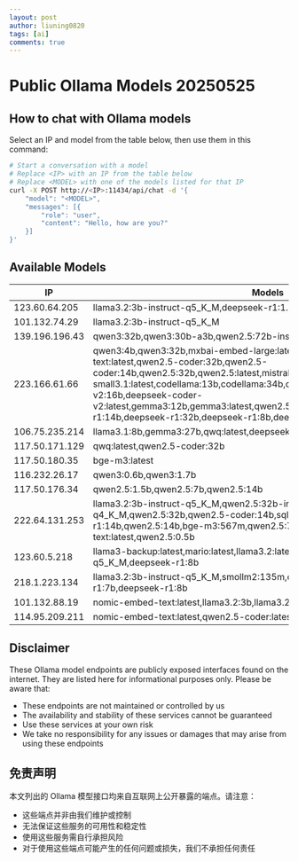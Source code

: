 ```yaml
---
layout: post
author: liuning0820
tags: [ai]
comments: true
---
```


# Public Ollama Models 20250525

## How to chat with Ollama models

Select an IP and model from the table below, then use them in this command:

```bash
# Start a conversation with a model
# Replace <IP> with an IP from the table below
# Replace <MODEL> with one of the models listed for that IP
curl -X POST http://<IP>:11434/api/chat -d '{
    "model": "<MODEL>",
    "messages": [{
        "role": "user",
        "content": "Hello, how are you?"
    }]
}'
```

## Available Models

| IP | Models |
|-----|--------|
| 123.60.64.205 | llama3.2:3b-instruct-q5_K_M,deepseek-r1:1.5b |
| 101.132.74.29 | llama3.2:3b-instruct-q5_K_M |
| 139.196.196.43 | qwen3:32b,qwen3:30b-a3b,qwen2.5:72b-instruct,deepseek-r1:70b |
| 223.166.61.66 | qwen3:4b,qwen3:32b,mxbai-embed-large:latest,bge-m3:latest,nomic-embed-text:latest,qwen2.5-coder:32b,qwen2.5-coder:14b,qwen2.5:32b,qwen2.5:latest,mistral-small3.1:latest,codellama:13b,codellama:34b,codellama:70b,qwq:latest,deepseek-v2:16b,deepseek-coder-v2:latest,gemma3:12b,gemma3:latest,qwen2.5:3b,gemma3:1b,deepseek-r1:14b,deepseek-r1:32b,deepseek-r1:8b,deepseek-r1:7b,deepseek-r1:1.5b |
| 106.75.235.214 | llama3.1:8b,gemma3:27b,qwq:latest,deepseek-r1:70b |
| 117.50.171.129 | qwq:latest,qwen2.5-coder:32b |
| 117.50.180.35 | bge-m3:latest |
| 116.232.26.17 | qwen3:0.6b,qwen3:1.7b |
| 117.50.176.34 | qwen2.5:1.5b,qwen2.5:7b,qwen2.5:14b |
| 222.64.131.253 | llama3.2:3b-instruct-q5_K_M,qwen2.5:32b-instruct-q4_K_M,qwq:32b-q4_K_M,qwen2.5:32b,qwen2.5-coder:14b,sqlcoder:15b,deepseek-r1:14b,qwen2.5:14b,bge-m3:567m,qwen2.5:7b,nomic-embed-text:latest,qwen2.5:0.5b |
| 123.60.5.218 | llama3-backup:latest,mario:latest,llama3.2:latest,llama3.2:3b-instruct-q5_K_M,deepseek-r1:8b |
| 218.1.223.134 | llama3.2:3b-instruct-q5_K_M,smollm2:135m,deepseek-r1:1.5b,deepseek-r1:7b,deepseek-r1:8b |
| 101.132.88.19 | nomic-embed-text:latest,llama3.2:3b,llama3.2:1b,deepseek-r1:1.5b |
| 114.95.209.211 | nomic-embed-text:latest,qwen2.5-coder:latest,deepseek-r1:7b |


## Disclaimer

These Ollama model endpoints are publicly exposed interfaces found on the internet. They are listed here for informational purposes only. Please be aware that:

- These endpoints are not maintained or controlled by us
- The availability and stability of these services cannot be guaranteed
- Use these services at your own risk
- We take no responsibility for any issues or damages that may arise from using these endpoints

## 免责声明

本文列出的 Ollama 模型接口均来自互联网上公开暴露的端点。请注意：

- 这些端点并非由我们维护或控制
- 无法保证这些服务的可用性和稳定性
- 使用这些服务需自行承担风险
- 对于使用这些端点可能产生的任何问题或损失，我们不承担任何责任
